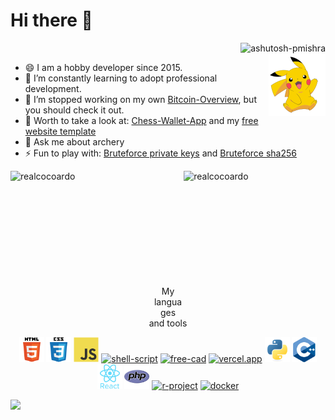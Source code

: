 <h1> Hi there 👋</h1>
<img align="right" src="https://komarev.com/ghpvc/?username=realcocoardo&label=Profile%20views&color=0e75b6" alt="ashutosh-pmishra" /><br>
<img align="right" src="pikachu3.png"/>

- 😄 I am a hobby developer since 2015.
- 🌱 I’m constantly learning to adopt professional development.
- 🔮 I’m stopped working on my own [Bitcoin-Overview](https://github.com/RealCocoArdo/BitcoinOverview), but you should check it out.
- 🔭 Worth to take a look at: [Chess-Wallet-App](https://github.com/RealCocoArdo/Chess-Wallet-App) and my [free website template](https://github.com/RealCocoArdo/free-website-template)
- 💬 Ask me about archery
- ⚡ Fun to play with: [Bruteforce private keys](https://github.com/RealCocoArdo/bruteforce-random-bitcoin-privatekeys) and [Bruteforce sha256](https://github.com/RealCocoArdo/bruteforce-sha256)

<div>
    <img align="left" src="https://github-readme-stats.vercel.app/api?username=realcocoardo&show_icons=true&locale=en" alt="realcocoardo" width="45%" height="220" />
    <img align="right" src="https://github-readme-streak-stats.herokuapp.com/?user=realcocoardo&" alt="realcocoardo" width="45%" height="220" />
</div>

<br><br><br><br><br><br><br><br><br><br>
<p align="center">My languages and tools</p>

<p align="center">
    <a href="https://www.w3.org/html/" target="_blank" rel="noreferrer"> <img src="https://raw.githubusercontent.com/devicons/devicon/master/icons/html5/html5-original-wordmark.svg" alt="html5" width="40" height="40"/></a>
    <a href="https://www.w3schools.com/css/" target="_blank" rel="noreferrer"> <img src="https://raw.githubusercontent.com/devicons/devicon/master/icons/css3/css3-original-wordmark.svg" alt="css3" width="40" height="40"/></a>
    <a href="https://developer.mozilla.org/en-US/docs/Web/JavaScript" target="_blank" rel="noreferrer"> <img src="https://raw.githubusercontent.com/devicons/devicon/master/icons/javascript/javascript-original.svg" alt="javascript" width="40" height="40"/></a> 
    <a href="https://en.wikipedia.org/wiki/Shell_script" target="_blank" rel="noreferrer"> <img src="https://upload.wikimedia.org/wikipedia/commons/c/c3/Gnome-mime-text-x-sh.svg" alt="shell-script" width="40" height="40"/></a> 
    <a href="https://www.freecad.org/" target="_blank" rel="noreferrer"> <img src="https://www.freecadweb.org/svg/icon-freecad.svg" alt="free-cad" width="40" height="40"/></a>
    <a href="https://www.vercel.app" target="_blank" rel="noreferrer"> <img src="https://avatars.githubusercontent.com/u/14985020?s=200&v=4" alt="vercel.app" width="40" height="40"/></a> 
    <a href="https://www.python.org" target="_blank" rel="noreferrer"> <img src="https://raw.githubusercontent.com/devicons/devicon/master/icons/python/python-original.svg" alt="python" width="40" height="40"/></a> 
    <a href="https://www.w3schools.com/cpp/" target="_blank" rel="noreferrer"> <img src="https://raw.githubusercontent.com/devicons/devicon/master/icons/cplusplus/cplusplus-original.svg" alt="cplusplus" width="40" height="40"/></a> 
    <a href="https://reactjs.org/" target="_blank" rel="noreferrer"> <img src="https://raw.githubusercontent.com/devicons/devicon/master/icons/react/react-original-wordmark.svg" alt="react" width="40" height="40"/></a> 
    <a href="https://www.php.net" target="_blank" rel="noreferrer"> <img src="https://raw.githubusercontent.com/devicons/devicon/master/icons/php/php-original.svg" alt="php" width="40" height="40"/></a> 
    <a href="https://www.r-project.org" target="_blank" rel="noreferrer"> <img src="https://www.r-project.org/Rlogo.png" alt="r-project" width="40" height="40"/></a>
    <a href="https://www.docker.com/" target="_blank" rel="noreferrer"> <img src="https://www.docker.com/app/uploads/2024/01/icon-docker-square.svg" alt="docker" width="40" height="40"/></a>
</p>

<img src="https://raw.githubusercontent.com/Trilokia/Trilokia/379277808c61ef204768a61bbc5d25bc7798ccf1/bottom_header.svg" />

<!--
Language Stats
<p><img align="left" src="https://github-readme-stats.vercel.app/api/top-langs?username=realcocoardo&show_icons=true&locale=en&layout=compact" alt="realcocoardo" /></p>
**RealCocoArdo/RealCocoArdo** is a ✨ _special_ ✨ repository because its `README.md` (this file) appears on your GitHub profile.
Here are some ideas to get you started:
- 🔭 I’m currently working on ...
- 🌱 I’m currently learning ...
- 👯 I’m looking to collaborate on ...
- 🤔 I’m looking for help with ...
- 💬 Ask me about ...
- 📫 How to reach me: ...
- 😄 Pronouns: ...
- ⚡ Fun fact: ...
-->
